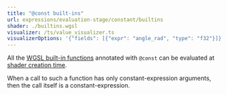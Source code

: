 ```yaml
---
title: "@const built-ins"
url: expressions/evaluation-stage/constant/builtins
shader: ./builtins.wgsl
visualizer: /ts/value_visualizer.ts
visualizerOptions: '{"fields": [{"expr": "angle_rad", "type": "f32"}]}'
---
```


All the [WGSL built-in functions](https://www.w3.org/TR/WGSL/#builtin-functions)
annotated with `@const` can be evaluated at
[shader creation time](https://www.w3.org/TR/webgpu/#dom-gpudevice-createshadermodule).

When a call to such a function has only constant-expression arguments, then the call
itself is a constant-expression.
